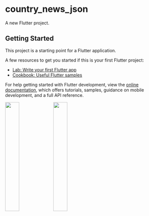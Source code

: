 # country_news_json

A new Flutter project.

## Getting Started

This project is a starting point for a Flutter application.

A few resources to get you started if this is your first Flutter project:

- [Lab: Write your first Flutter app](https://docs.flutter.dev/get-started/codelab)
- [Cookbook: Useful Flutter samples](https://docs.flutter.dev/cookbook)

For help getting started with Flutter development, view the
[online documentation](https://docs.flutter.dev/), which offers tutorials,
samples, guidance on mobile development, and a full API reference.
<p>
<img src = "https://github.com/arpitaflutter/country_news_json/assets/116253518/83d1edec-78f4-45e7-8c76-1049460ec1de" height = "30%" width = "30%">
<img src = "https://github.com/arpitaflutter/country_news_json/assets/116253518/9bed1bae-d4de-4b97-a6b5-999a3f011bec" height = "30%" width = "30%">
</p>
